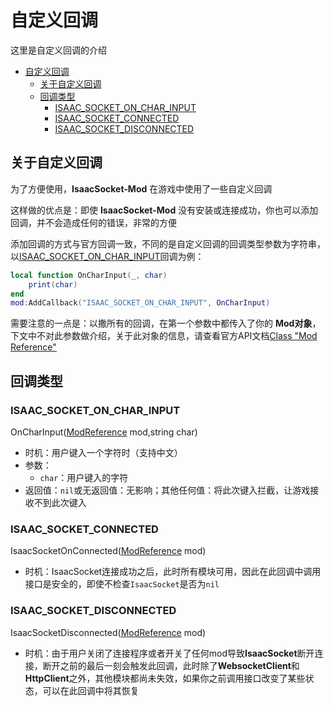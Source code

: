 # 自定义回调

这里是自定义回调的介绍

- [自定义回调](#自定义回调)
  - [关于自定义回调](#关于自定义回调)
  - [回调类型](#回调类型)
    - [ISAAC\_SOCKET\_ON\_CHAR\_INPUT](#isaac_socket_on_char_input)
    - [ISAAC\_SOCKET\_CONNECTED](#isaac_socket_connected)
    - [ISAAC\_SOCKET\_DISCONNECTED](#isaac_socket_disconnected)

## 关于自定义回调

为了方便使用，**IsaacSocket-Mod** 在游戏中使用了一些自定义回调

这样做的优点是：即使 **IsaacSocket-Mod** 没有安装或连接成功，你也可以添加回调，并不会造成任何的错误，非常的方便

添加回调的方式与官方回调一致，不同的是自定义回调的回调类型参数为字符串，以[ISAAC_SOCKET_ON_CHAR_INPUT](#isaac_socket_on_char_input)回调为例：

```lua
local function OnCharInput(_, char)
    print(char)
end
mod:AddCallback("ISAAC_SOCKET_ON_CHAR_INPUT", OnCharInput)
```

需要注意的一点是：以撒所有的回调，在第一个参数中都传入了你的 **Mod对象**，下文中不对此参数做介绍，关于此对象的信息，请查看官方API文档[Class "Mod Reference"](https://moddingofisaac.com/docs/rep/ModReference.html)

## 回调类型

### ISAAC_SOCKET_ON_CHAR_INPUT

OnCharInput([ModReference](https://moddingofisaac.com/docs/rep/ModReference.html) mod,string char)

- 时机：用户键入一个字符时（支持中文）
- 参数：
  - `char`：用户键入的字符
- 返回值：`nil`或无返回值：无影响；其他任何值：将此次键入拦截，让游戏接收不到此次键入

### ISAAC_SOCKET_CONNECTED

IsaacSocketOnConnected([ModReference](https://moddingofisaac.com/docs/rep/ModReference.html) mod)

- 时机：IsaacSocket连接成功之后，此时所有模块可用，因此在此回调中调用接口是安全的，即使不检查`IsaacSocket`是否为`nil`

### ISAAC_SOCKET_DISCONNECTED

IsaacSocketDisconnected([ModReference](https://moddingofisaac.com/docs/rep/ModReference.html) mod)

- 时机：由于用户关闭了连接程序或者开关了任何mod导致**IsaacSocket**断开连接，断开之前的最后一刻会触发此回调，此时除了**WebsocketClient**和**HttpClient**之外，其他模块都尚未失效，如果你之前调用接口改变了某些状态，可以在此回调中将其恢复
